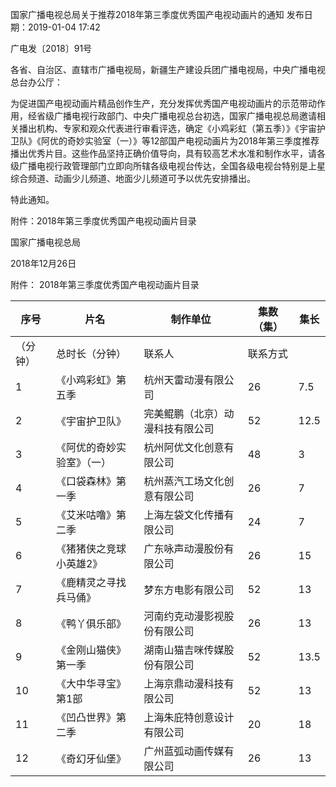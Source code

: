 国家广播电视总局关于推荐2018年第三季度优秀国产电视动画片的通知
发布日期：2019-01-04 17:42 	

广电发〔2018〕91号

各省、自治区、直辖市广播电视局，新疆生产建设兵团广播电视局，中央广播电视总台办公厅：

为促进国产电视动画片精品创作生产，充分发挥优秀国产电视动画片的示范带动作用，经省级广播电视行政部门、中央广播电视总台初选，国家广播电视总局邀请相关播出机构、专家和观众代表进行审看评选，确定《小鸡彩虹（第五季）》《宇宙护卫队》《阿优的奇妙实验室（一）》等12部国产电视动画片为2018年第三季度推荐播出优秀片目。这些作品坚持正确价值导向，具有较高艺术水准和制作水平，请各级广播电视行政管理部门立即向所辖各级电视台传达，全国各级电视台特别是上星综合频道、动画少儿频道、地面少儿频道可予以优先安排播出。

特此通知。


附件：2018年第三季度优秀国产电视动画片目录


国家广播电视总局

2018年12月26日




附件：
2018年第三季度优秀国产电视动画片目录

序号 | 片名 | 制作单位 | 集数（集） | 集长
---|----|------|-------|---
（分钟） | 总时长（分钟） | 联系人 | 联系方式
1 | 《小鸡彩虹》第五季 | 杭州天雷动漫有限公司 | 26 | 7.5 | 195 | 雷涛 | 0571-56071783
2 | 《宇宙护卫队》 | 完美鲲鹏（北京）动漫科技有限公司 | 52 | 12.5 | 650 | 田毅 | 17610782768
3 | 《阿优的奇妙实验室》（一） | 杭州阿优文化创意有限公司 | 48 | 3 | 144 | 陈梦蝶 | 15158083534
4 | 《口袋森林》第一季 | 杭州蒸汽工场文化创意有限公司 | 26 | 7 | 182 | 成伟芳 | 15968841840
5 | 《艾米咕噜》第二季 | 上海左袋文化传播有限公司 | 24 | 7 | 168 | 于新 | 021-57818707
6 | 《猪猪侠之竞球小英雄2》 | 广东咏声动漫股份有限公司 | 26 | 15 | 390 | 庄晓惠 | 020-87006056
7 | 《鹿精灵之寻找兵马俑》 | 梦东方电影有限公司 | 52 | 13 | 676 | 曹志 | 13911064350
8 | 《鸭丫俱乐部》 | 河南约克动漫影视股份有限公司 | 26 | 13 | 338 | 冯强 | 13783467551
9 | 《金刚山猫侠》第一季 | 湖南山猫吉咪传媒股份有限公司 | 52 | 13.5 | 702 | 吴晖 | 15973145378
10 | 《大中华寻宝》第1部 | 上海京鼎动漫科技有限公司 | 52 | 13 | 676 | 潘海霞 | 13795272328
11 | 《凹凸世界》第二季 | 上海朱庇特创意设计有限公司 | 20 | 18 | 360 | 陶渝频 | 15002131620
12 | 《奇幻牙仙堡》 | 广州蓝弧动画传媒有限公司 | 26 | 13 | 338 | 王巍 | 18211484066


